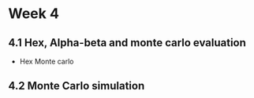 # Week 4

## 4.1 Hex, Alpha-beta and monte carlo evaluation
- Hex Monte carlo

## 4.2 Monte Carlo simulation
